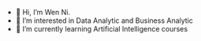 - 👋 Hi, I’m Wen Ni.
- 👀 I’m interested in Data Analytic and Business Analytic
- 🌱 I’m currently learning Artificial Intelligence courses


<!---
Wennilim/Wennilim is a ✨ special ✨ repository because its `README.md` (this file) appears on your GitHub profile.
You can click the Preview link to take a look at your changes.
--->
